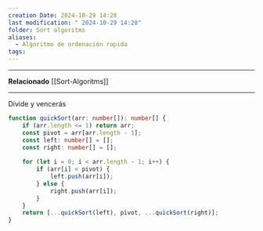 ```yaml
---
creation Date: 2024-10-29 14:28
last modification: " 2024-10-29 14:28"
folder: Sort algoritms
aliases:
  - Algoritmo de ordenación rapida
tags:
---
```

___
**Relacionado**
[[Sort-Algoritms]]

___
Divide y vencerás

```typescript
function quickSort(arr: number[]): number[] {
    if (arr.length <= 1) return arr;
    const pivot = arr[arr.length - 1];
    const left: number[] = [];
    const right: number[] = [];
    
    for (let i = 0; i < arr.length - 1; i++) {
        if (arr[i] < pivot) {
            left.push(arr[i]);
        } else {
            right.push(arr[i]);
        }
    }
    return [...quickSort(left), pivot, ...quickSort(right)];
}
```
